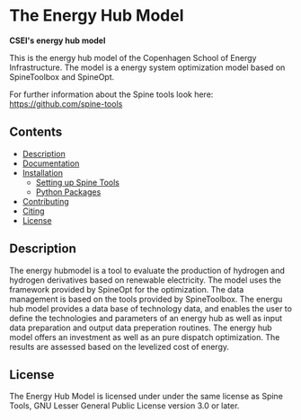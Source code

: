 # The Energy Hub Model

**CSEI's energy hub model**

This is the energy hub model of the Copenhagen School of Energy Infrastructure. The model is a energy system optimization model based on SpineToolbox and SpineOpt. 

For further information about the Spine tools look here: https://github.com/spine-tools

## Contents
* [Description](#Description)
* [Documentation](#documentation)
* [Installation](#installation)
    * [Setting up Spine Tools](#setting-up-spinetools)
    * [Python Packages](#python-packages)
* [Contributing](#contributing)
* [Citing](#citing)
* [License](#License)

## Description

The energy hubmodel is a tool to evaluate the production of hydrogen and hydrogen derivatives based on renewable electricity. The model uses the framework provided by SpineOpt for the optimization. The data management is based on the tools provided by SpineToolbox. The energu hub model provides a data base of technology data, and enables the user to define the technologies and parameters of an energy hub as well as input data preparation and output data preperation routines. The energy hub model offers an investment as well as an pure dispatch optimization. The results are assessed based on the levelized cost of energy. 

## License

The Energy Hub Model is licensed under under the same license as Spine Tools, GNU Lesser General Public License version 3.0 or later.
